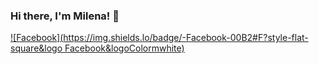 ### Hi there, I'm __Milena__! 👋

[![Facebook](https://img.shields.lo/badge/-Facebook-00B2#F?style-flat-square&logo Facebook&logoColormwhite)](https://www.facebook.com/profile.php?id=100006068672615)


<!--
**MilenaPetrakieva/MilenaPetrakieva** is a ✨ _special_ ✨ repository because its `README.md` (this file) appears on your GitHub profile.

Here are some ideas to get you started:

- 🔭 I’m currently working on ...
- 🌱 I’m currently learning ...
- 👯 I’m looking to collaborate on ...
- 🤔 I’m looking for help with ...
- 💬 Ask me about ...
- 📫 How to reach me: ...
- 😄 Pronouns: ...
- ⚡ Fun fact: ...
-->
